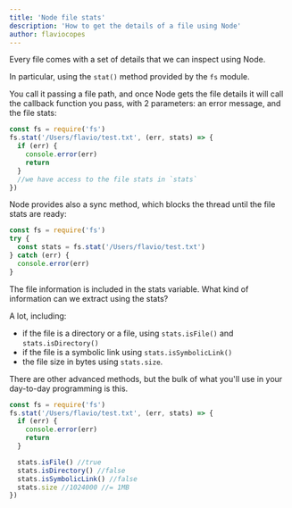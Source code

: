 ```yaml
---
title: 'Node file stats'
description: 'How to get the details of a file using Node'
author: flaviocopes
---
```


Every file comes with a set of details that we can inspect using Node.

In particular, using the `stat()` method provided by the `fs` module.

You call it passing a file path, and once Node gets the file details it will call the callback function you pass, with 2 parameters: an error message, and the file stats:

```js
const fs = require('fs')
fs.stat('/Users/flavio/test.txt', (err, stats) => {
  if (err) {
    console.error(err)
    return
  }
  //we have access to the file stats in `stats`
})
```

Node provides also a sync method, which blocks the thread until the file stats are ready:

```js
const fs = require('fs')
try {
  const stats = fs.stat('/Users/flavio/test.txt')
} catch (err) {
  console.error(err)
}
```

The file information is included in the stats variable. What kind of information can we extract using the stats?

A lot, including:

- if the file is a directory or a file, using `stats.isFile()` and `stats.isDirectory()`
- if the file is a symbolic link using `stats.isSymbolicLink()`
- the file size in bytes using `stats.size`.

There are other advanced methods, but the bulk of what you'll use in your day-to-day programming is this.

```js
const fs = require('fs')
fs.stat('/Users/flavio/test.txt', (err, stats) => {
  if (err) {
    console.error(err)
    return
  }

  stats.isFile() //true
  stats.isDirectory() //false
  stats.isSymbolicLink() //false
  stats.size //1024000 //= 1MB
})
```

